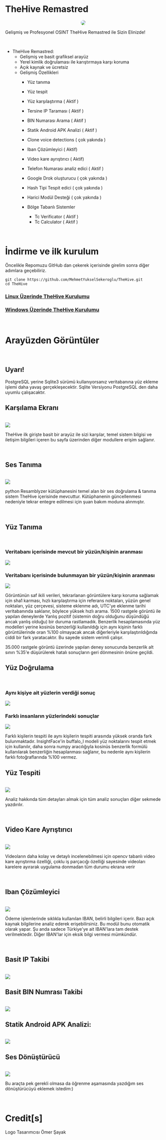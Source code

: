 <h1 aling=center>TheHive Remastred</h1>

<div align="center"  >

<img src="./iconfiles/logo.png" style="border-radius:50%" height="auto" width="auto"/>
</div>

<p>Gelişmiş ve Profesyonel OSINT TheHive Remastred ile Sizin Elinizde!</p><br>




- TheHive Remastred:
    - Gelişmiş ve basit grafiksel arayüz
    - Yerel kimlik doğrulaması ile karıştırmaya karşı koruma
    - Açık kaynak ve ücretsiz
    - Gelişmiş Özellikleri
        - Yüz tanıma 
        - Yüz tespit 
        - Yüz karşılaştırma ( Aktif )
        - Tersine IP Taraması ( Aktif )
        - BIN Numarası Arama ( Aktif )
        - Statik Android APK Analizi ( Aktif )
        - Clone voice detections ( çok yakında )
        - Iban Çözümleyici ( Aktif)
        - Video kare ayrıştırıcı ( Aktif)
        - Telefon Numarası analiz edici ( Aktif )
        - Google Drok oluşturucu ( çok yakında )
        - Hash Tipi Tespit edici ( çok yakında )
        - Harici Modül Desteği ( çok yakında )

        - Bölge Tabanlı Sistemler
            - Tc Verificator ( Aktif ) 
            - Tc Calculator ( Aktif )


<br>

<h1> İndirme ve ilk kurulum </h1>


Öncelikle Repomuzu GitHub dan çekerek içerisinde girelim sonra diğer adımlara geçebiliriz.

```shell
git clone https://github.com/MehmetYukselSekeroglu/TheHive.git
cd TheHive
```

<h3> <a href="./documents/Linux Kurulumu.md">Linux Üzerinde TheHive Kurulumu </a> </h3>
<h3> <a href="./documents/Windows Kurulumu.md">Windows Üzerinde TheHive Kurulumu </a> </h3>


<br>
<h1>Arayüzden Görüntüler</h1>

<br>


## Uyarı!

PostgreSQL yerine Sqlite3 sürümü kullanıyorsanız veritabanına yüz ekleme işlemi daha yavaş gerçekleşecektir.
Sqlite Versiyonu PostgreSQL den daha uyumlu çalışacaktır.


## Karşılama Ekranı

<br>

<img src="./img/welcomeScreen.png">
<br>
<p>TheHive ilk girişte basit bir arayüz ile sizi karşılar, temel sistem bilgisi ve iletişim 
bilgileri içeren bu sayfa üzerinden diğer modullere erişim sağlanır.</p>

<br>


## Ses Tanıma

<br>

<img src="./img/voiceVerification.png">

<br>

<p>python Resamblyzer kütüphanesini temel alan bir ses doğrulama & tanıma sistem TheHive içerisinde mevcuttur. Kütüphanenin güncellenmesi nedeniyle tekrar entegre edilmesi için şuan bakım moduna alınmıştır.</p>
<br>


## Yüz Tanıma

<br>

### Veritabanı içerisinde mevcut bir yüzün/kişinin aranması
<img src="./img/personInDatabase.png">


### Veritabanı içerisinde bulunmayan bir yüzün/kişinin aranması
<img src="./img/personNoInDB.png" />
<br>


<p>Görüntünün saf ikili verileri, tekrarlanan görüntülere karşı koruma sağlamak için sha1 karması, hızlı karşılaştırma için referans noktaları, yüzün genel noktaları, yüz çerçevesi, sisteme eklenme adı, UTC'ye eklenme tarihi veritabanında saklanır, böylece yüksek hızlı arama. 1500 rastgele görüntü ile yapılan deneylerde Yanlış pozitif (sistemin doğru olduğunu düşündüğü ancak yanlış olduğu) bir duruma rastlamadık. Benzerlik hesaplamasında yüz modelleri yerine kosinüs benzerliği kullanıldığı için aynı kişinin farklı görüntülerinde oran %100 olmayacak ancak diğerleriyle karşılaştırıldığında ciddi bir fark yaratacaktır. Bu sayede sistem verimli çalışır.


35.000 rastgele görüntü üzerinde yapılan deney sonucunda benzerlik alt sınırı %35'e düşürülerek hatalı sonuçların geri dönmesinin önüne geçildi.
<br>



## Yüz Doğrulama

<br>

### Aynı kişiye ait yüzlerin verdiği sonuç
<img src="./img/FaceVerification.png">


### Farklı insanların yüzlerindeki sonuçlar
<img src="./img/FaceVerificationFarkliKisiler.png" />
<br>

<p>Farklı kişilerin tespiti ile aynı kişilerin tespiti arasında yüksek oranda fark bulunmaktadır. InsightFace'in buffalo_l modeli yüz noktalarını tespit etmek için kullanılır, daha sonra numpy aracılığıyla kosinüs benzerlik formülü kullanılarak benzerliğin hesaplanması sağlanır, bu nedenle aynı kişilerin farklı fotoğraflarında %100 vermez.
<br>

## Yüz Tespiti

<br>


<img src="./img/FaceDetection.png">

<p>Analiz hakkında tüm detayları almak için tüm analiz sonuçları diğer sekmede yazdırılır.</p>

<br>


## Video Kare Ayrıştırıcı

<br>
<img src="./img/video2frame.png">

<br>
<p>Videoların daha kolay ve detaylı incelenebilmesi için opencv tabanlı video kare ayrıştırma özelliği, çoklu iş parçacığı özelliği sayesinde videoları karelere ayırarak uygulama donmadan tüm durumu ekrana verir</p>
<br>


## Iban Çözümleyici

<br>
<img src="./img/ibanParserGUI.png">
<br>
<p>Ödeme işlemlerinde sıklıkla kullanılan IBAN, belirli bilgileri içerir. Bazı açık kaynak bilgilerine analiz ederek erişebilirsiniz. Bu modül bunu otomatik olarak yapar. Şu anda sadece Türkiye'ye ait IBAN'lara tam destek verilmektedir. Diğer IBAN'lar için eksik bilgi vermesi mümkündür.</p>
<br>



## Basit IP Takibi

<br>
<img src="./img/reverseIPlookup_basic.png">
<br>


## Basit BIN Numrası Takibi

<br>
<img src="./img/BinLookup.png">
<br>



## Statik Android APK Analizi:

<br>
<img src="./img/AndroidAnalysis_1.png">
<br>




## Ses Dönüştürücü 

<br>

<img src="./img/soundConverter.png">

<br>
<p>Bu araçta pek gerekli olmasa da öğrenme aşamasında yazdığım ses dönüştürücüyü eklemek istedim:)</p>

<br>


# Credit[s]

<p>
Logo Tasarımcısı <a hred="https://github.com/omersayak">Ömer Şayak</a>

</p>